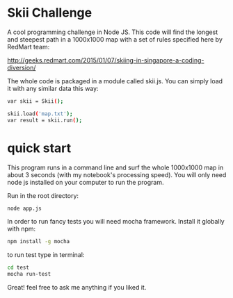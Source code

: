 # Skii Challenge

A cool programming challenge in Node JS. This code will find the longest and steepest path in a 1000x1000 map with a set of rules specified here by RedMart team:

http://geeks.redmart.com/2015/01/07/skiing-in-singapore-a-coding-diversion/

The whole code is packaged in a module called skii.js. You can simply load it with any similar data this way:

```bash
var skii = Skii();

skii.load('map.txt');
var result = skii.run();
```

# quick start

This program runs in a command line and surf the whole 1000x1000 map in about 3 seconds (with my notebook's processing speed). You will only need node js installed on your computer to run the program.


Run in the root directory:

```bash
node app.js
```

In order to run fancy tests you will need mocha framework. Install it globally with npm:

```bash
npm install -g mocha
```

to run test type in terminal:

```bash
cd test
mocha run-test
```

Great! feel free to ask me anything if you liked it.
